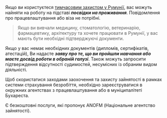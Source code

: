 Якщо ви користуєтеся [тимчасовим захистом у Румунії](/article/b7df7599e70cba0f244ce6aa4), вас можуть найняти на роботу на підставі ***посвідки на проживання***. Повідомлення про працевлаштування або віза не потрібні.

>Якщо ви вивчали медицину, стоматологію, ветеринарію, фармацевтику, архітектуру та хочете працювати в Румунії, у вас мають бути необхідні підтверджуючі документи.

Якщо у вас немає необхідних документів (дипломів, сертифікатів, атестацій), Ви надасте ***заяву про те, що ви пройшли навчання або маєте досвід роботи в обраній галузі***. Також можуть запросити підтверждення відсутності судимостей, несумісних із обраним видом діяльністі. 


Щоб скористатися заходами заохочення та захисту зайнятості в рамках системи страхування безробіття, необхідно зареєструватися в окружних агентствах з працевлаштування або в муніципалітеті Бухареста. 

Є безкоштовні послуги, які пропонує ANOFM (Національне агентство зайнятості).
